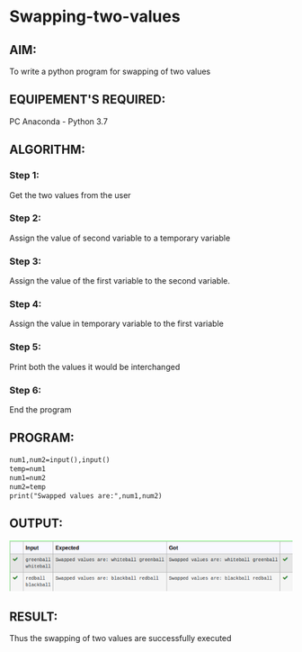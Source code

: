 # Swapping-two-values
## AIM:
To write a python program for swapping of two values
## EQUIPEMENT'S REQUIRED: 
PC
Anaconda - Python 3.7
## ALGORITHM: 
### Step 1:
Get the two values from the user
### Step 2: 
Assign the value of second variable to a temporary variable 
### Step 3: 
Assign the value of the first variable to the second variable.
### Step 4:  
Assign the value in temporary variable to the first variable
### Step 5: 
Print both the values it would be interchanged
### Step 6: 
End the program
## PROGRAM:
```
num1,num2=input(),input()
temp=num1
num1=num2
num2=temp
print("Swapped values are:",num1,num2)
```
## OUTPUT:
![OUTPUT](/Screenshot%20from%202022-12-25%2021-34-13.png)

## RESULT:
Thus the swapping of two values are successfully executed



